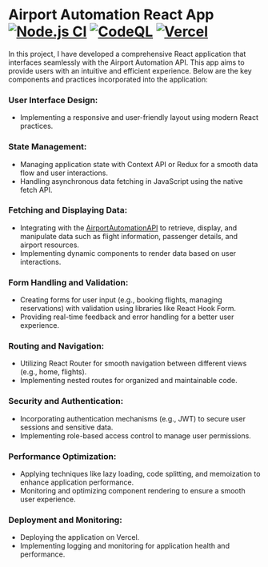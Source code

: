 # Airport Automation React App [![Node.js CI](https://github.com/crni99/AirportAutomationReact/actions/workflows/node.js.yml/badge.svg)](https://github.com/crni99/AirportAutomationReact/actions/workflows/node.js.yml) [![CodeQL](https://github.com/crni99/AirportAutomationReact/actions/workflows/github-code-scanning/codeql/badge.svg)](https://github.com/crni99/AirportAutomationReact/actions/workflows/github-code-scanning/codeql) [![Vercel](https://img.shields.io/badge/Vercel-Deploy-success?logo=vercel&logoColor=white)](https://airport-automation-react.vercel.app/)

In this project, I have developed a comprehensive React application that interfaces seamlessly with the Airport Automation API. This app aims to provide users with an intuitive and efficient experience. Below are the key components and practices incorporated into the application:

### User Interface Design:
- Implementing a responsive and user-friendly layout using modern React practices.

### State Management:
- Managing application state with Context API or Redux for a smooth data flow and user interactions.
- Handling asynchronous data fetching in JavaScript using the native fetch API.

### Fetching and Displaying Data:
- Integrating with the [AirportAutomationAPI](https://github.com/crni99/AirportAutomation) to retrieve, display, and manipulate data such as flight information, passenger details, and airport resources.
- Implementing dynamic components to render data based on user interactions.

### Form Handling and Validation:
- Creating forms for user input (e.g., booking flights, managing reservations) with validation using libraries like React Hook Form.
- Providing real-time feedback and error handling for a better user experience.

### Routing and Navigation:
- Utilizing React Router for smooth navigation between different views (e.g., home, flights).
- Implementing nested routes for organized and maintainable code.

### Security and Authentication:
- Incorporating authentication mechanisms (e.g., JWT) to secure user sessions and sensitive data.
- Implementing role-based access control to manage user permissions.

### Performance Optimization:
- Applying techniques like lazy loading, code splitting, and memoization to enhance application performance.
- Monitoring and optimizing component rendering to ensure a smooth user experience.

### Deployment and Monitoring:
- Deploying the application on Vercel.
- Implementing logging and monitoring for application health and performance.
